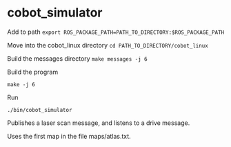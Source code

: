# cobot_simulator

Add  to path
`export ROS_PACKAGE_PATH=PATH_TO_DIRECTORY:$ROS_PACKAGE_PATH`

Move into the cobot_linux directory
`cd PATH_TO_DIRECTORY/cobot_linux`

Build the messages directory
`make messages -j 6`

Build the program

`make -j 6`

Run

`./bin/cobot_simulator`

Publishes a laser scan message, and listens to a 
drive message.

Uses the first map in the file maps/atlas.txt.
